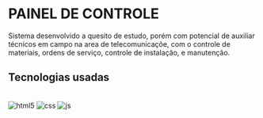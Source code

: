 # PAINEL DE CONTROLE
  
 Sistema desenvolvido a quesito de estudo, porém com potencial de auxiliar técnicos em campo na area de telecomunicaçõe, com o controle de materiais, ordens de serviço, controle de instalação, e manutenção.


 ## Tecnologias usadas 
  
 <br>
<div style="display: inline_block">
  <img align="center" alt="html5" src="https://img.shields.io/badge/HTML5-E34F26?style=for-the-badge&logo=html5&logoColor=white" />

  <img align="center" alt="css" src="https://img.shields.io/badge/CSS3-1572B6?style=for-the-badge&logo=css3&logoColor=white" />

  <img align="center" alt="js" src="https://img.shields.io/badge/JavaScript-F7DF1E?style=for-the-badge&logo=javascript&logoColor=black" />


</div>
